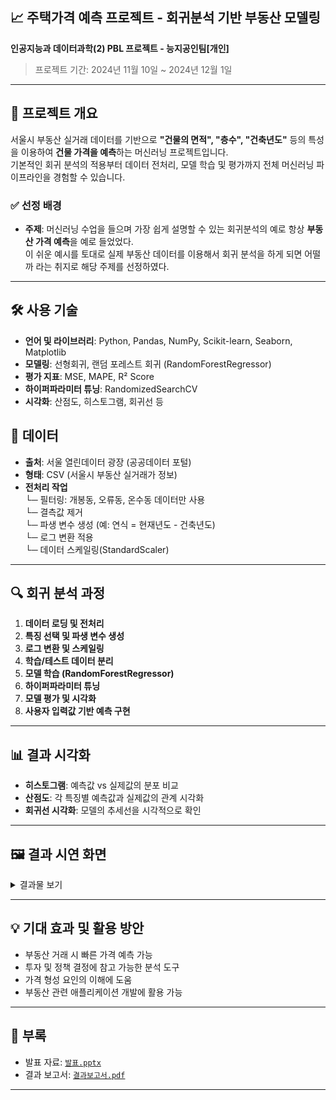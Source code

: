 ## 📈 주택가격 예측 프로젝트 - 회귀분석 기반 부동산 모델링
**인공지능과 데이터과학(2) PBL 프로젝트 - 능지공인팀[개인]** 
> 프로젝트 기간: 2024년 11월 10일 ~ 2024년 12월 1일

---

## 📌 프로젝트 개요
서울시 부동산 실거래 데이터를 기반으로 **"건물의 면적", "층수", "건축년도"** 등의 특성을 이용하여 **건물 가격을 예측**하는 머신러닝 프로젝트입니다.  
기본적인 회귀 분석의 적용부터 데이터 전처리, 모델 학습 및 평가까지 전체 머신러닝 파이프라인을 경험할 수 있습니다.

### ✅ 선정 배경
- **주제**: 머신러닝 수업을 들으며 가장 쉽게 설명할 수 있는 회귀분석의 예로 항상 **부동산 가격 예측**을 예로 들었었다.<br/>
이 쉬운 예시를 토대로 실제 부동산 데이터를 이용해서 회귀 분석을 하게 되면 어떨까 라는 취지로 해당 주제를 선정하였다. 

---

## 🛠️ 사용 기술
- **언어 및 라이브러리**: Python, Pandas, NumPy, Scikit-learn, Seaborn, Matplotlib  
- **모델링**: 선형회귀, 랜덤 포레스트 회귀 (RandomForestRegressor)
- **평가 지표**: MSE, MAPE, R² Score
- **하이퍼파라미터 튜닝**: RandomizedSearchCV
- **시각화**: 산점도, 히스토그램, 회귀선 등

## 📂 데이터
- **출처**: 서울 열린데이터 광장 (공공데이터 포털)
- **형태**: CSV (서울시 부동산 실거래가 정보)
- **전처리 작업**<br/>
  └─ 필터링: 개봉동, 오류동, 온수동 데이터만 사용<br/>
  └─ 결측값 제거<br/>
  └─ 파생 변수 생성 (예: 연식 = 현재년도 - 건축년도)<br/>
  └─ 로그 변환 적용<br/>
  └─ 데이터 스케일링(StandardScaler)<br/>
---

## 🔍 회귀 분석 과정
1. **데이터 로딩 및 전처리**
2. **특징 선택 및 파생 변수 생성**
3. **로그 변환 및 스케일링**
4. **학습/테스트 데이터 분리**
5. **모델 학습 (RandomForestRegressor)**
6. **하이퍼파라미터 튜닝**
7. **모델 평가 및 시각화**
8. **사용자 입력값 기반 예측 구현**

---

## 📊 결과 시각화
- **히스토그램**: 예측값 vs 실제값의 분포 비교
- **산점도**: 각 특징별 예측값과 실제값의 관계 시각화
- **회귀선 시각화**: 모델의 추세선을 시각적으로 확인

---

## 🖼 결과 시연 화면

<details>
<summary>결과물 보기</summary>
  
## 데이터 셋 CSV파일
![image](https://github.com/user-attachments/assets/630605ab-9c9f-4fb5-ba4d-b08920dd1a3f)

## 데이터 전처리 작업
https://github.com/DavidMao8849/Linear_Regression_Project/blob/d16b2c17fe00661a7321b0222b29cabc9ac6b1b1/pbl%5B%ED%9A%8C%EA%B7%80%EB%B6%84%EC%84%9D%5D.py#L20-L23
![image](https://github.com/user-attachments/assets/317677b2-94bc-460c-b4f1-367f8737814b)
https://github.com/DavidMao8849/Linear_Regression_Project/blob/d16b2c17fe00661a7321b0222b29cabc9ac6b1b1/pbl%5B%ED%9A%8C%EA%B7%80%EB%B6%84%EC%84%9D%5D.py#L27-L49
![image](https://github.com/user-attachments/assets/0d666a7f-b8f1-43ca-9318-513116ebcc91)
  
## 모델 생성 및 학습 결과
https://github.com/DavidMao8849/Linear_Regression_Project/blob/d16b2c17fe00661a7321b0222b29cabc9ac6b1b1/pbl%5B%ED%9A%8C%EA%B7%80%EB%B6%84%EC%84%9D%5D.py#L67-L122
![image](https://github.com/user-attachments/assets/b3188f29-3fbf-419f-ad45-3061a96e4e35)


## 학습결과 시각화
https://github.com/DavidMao8849/Linear_Regression_Project/blob/d16b2c17fe00661a7321b0222b29cabc9ac6b1b1/pbl%5B%ED%9A%8C%EA%B7%80%EB%B6%84%EC%84%9D%5D.py#L126-L136
![image](https://github.com/user-attachments/assets/8d5f9473-6279-49a5-ad56-2bb039889550)

- ### 선형회귀 그래프<br/>
https://github.com/DavidMao8849/Linear_Regression_Project/blob/d16b2c17fe00661a7321b0222b29cabc9ac6b1b1/pbl%5B%ED%9A%8C%EA%B7%80%EB%B6%84%EC%84%9D%5D.py#L138-L164
![image](https://github.com/user-attachments/assets/307671cb-365e-4fd5-b243-41fa025fb84e)

- ### 산점도로 볼시<br/>
https://github.com/DavidMao8849/Linear_Regression_Project/blob/d16b2c17fe00661a7321b0222b29cabc9ac6b1b1/pbl%5B%ED%9A%8C%EA%B7%80%EB%B6%84%EC%84%9D%5D.py#L166-L192
![image](https://github.com/user-attachments/assets/270ebf4f-28cb-4bee-9543-6179bdd0f348)

## 임의의 데이터로 예측하기
https://github.com/DavidMao8849/Linear_Regression_Project/blob/d16b2c17fe00661a7321b0222b29cabc9ac6b1b1/pbl%5B%ED%9A%8C%EA%B7%80%EB%B6%84%EC%84%9D%5D.py#L194-L208
![image](https://github.com/user-attachments/assets/deae9e65-6abe-43e7-8e33-bfccd92abe8b)
![image](https://github.com/user-attachments/assets/f09966d6-bf33-4af2-87c7-2dedd3a99fbb)

</details>

---

## 💡 기대 효과 및 활용 방안
- 부동산 거래 시 빠른 가격 예측 가능
- 투자 및 정책 결정에 참고 가능한 분석 도구
- 가격 형성 요인의 이해에 도움
- 부동산 관련 애플리케이션 개발에 활용 가능

---

## 📎 부록
- 발표 자료: [`발표.pptx`](docs/발표.pptx)
- 결과 보고서: [`결과보고서.pdf`](docs/PBL결과보고서.pdf)

---
